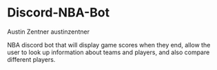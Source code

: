 # Discord-NBA-Bot
Austin Zentner
austinzentner

NBA discord bot that will display game scores when they end, allow the user to look up information about teams and players, and also compare different players. 

